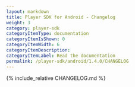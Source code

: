 ```yaml
---
layout: markdown
title: Player SDK for Android - Changelog
weight: 3
category: player-sdk
categoryItemType: documentation
categoryItemIsShown: 0
categoryItemWidth: 6
categoryItemDescription:
categoryItemLabel: Read the documentation
permalink: /player-sdk/android/1.4.0/CHANGELOG
---
```

{% include_relative CHANGELOG.md  %}
